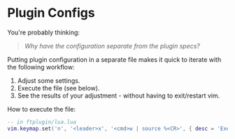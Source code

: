 # Plugin Configs

You're probably thinking:

> _Why have the configuration separate from the plugin specs?_

Putting plugin configuration in a separate file makes it quick to iterate with the following workflow:

1. Adjust some settings.
1. Execute the file (see below).
1. See the results of your adjustment - without having to exit/restart vim.

How to execute the file:

```lua
-- in ftplugin/lua.lua
vim.keymap.set('n', '<leader>x', '<cmd>w | source %<CR>', { desc = 'Execute the current file' })
```
